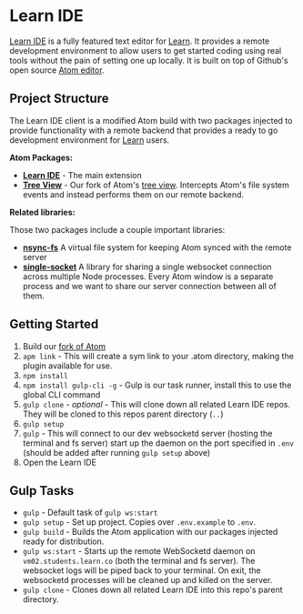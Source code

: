 # Learn IDE

[Learn IDE](https://learn.co/ide) is a fully featured text editor for [Learn](https://learn.co). It provides a remote development environment to allow users to get started coding using real tools without the pain of setting one up locally. It is built on top of Github's open source [Atom editor](https://atom.io/).

## Project Structure

The Learn IDE client is a modified Atom build with two packages injected to provide functionality with a remote backend that provides a ready to go development environment for [Learn](https://learn.co) users.

**Atom Packages:**

- **[Learn IDE](https://github.com/flatiron-labs/integrated-learn-environment)** - The main extension
- **[Tree View](https://github.com/learn-co/learn-ide-tree)** - Our fork of Atom's [tree view](https://github.com/atom/tree-view). Intercepts Atom's file system events and instead performs them on our remote backend.

**Related libraries:**

Those two packages include a couple important libraries:

- **[nsync-fs](https://github.com/learn-co/nsync-fs)** A virtual file system for keeping Atom synced with the remote server
- **[single-socket](https://github.com/learn-co/single-socket)** A library for sharing a single websocket connection across multiple Node processes. Every Atom window is a separate process and we want to share our server connection between all of them.

## Getting Started

1. Build our [fork of Atom](https://github.com/flatiron-labs/atom-ile)
2. `apm link` - This will create a sym link to your .atom directory, making the plugin available for use.
3. `npm install`
4. `npm install gulp-cli -g` - Gulp is our task runner, install this to use the global CLI command
5. `gulp clone` - *optional* - This will clone down all related Learn IDE repos. They will be cloned to this repos parent directory (`..`)
6. `gulp setup`
6. `gulp` - This will connect to our dev websocketd server (hosting the terminal and fs server) start up the daemon on the port specified in `.env` (should be added after running `gulp setup` above)
7. Open the Learn IDE

## Gulp Tasks

- `gulp` - Default task of `gulp ws:start`
- `gulp setup` - Set up project. Copies over `.env.example` to `.env`.
- `gulp build` - Builds the Atom application with our packages injected ready for distribution.
- `gulp ws:start` - Starts up the remote WebSocketd daemon on `vm02.students.learn.co` (both the terminal and fs server). The websocket logs will be piped back to your terminal. On exit, the websocketd processes will be cleaned up and killed on the server.
- `gulp clone` - Clones down all related Learn IDE into this repo's parent directory.

